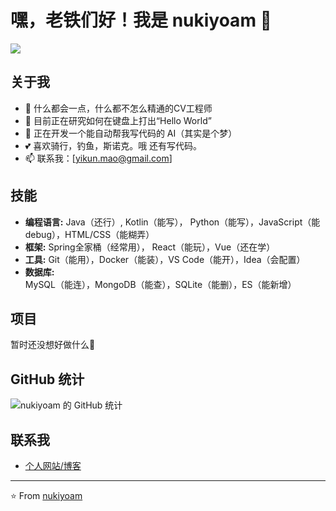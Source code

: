 # 嘿，老铁们好！我是 nukiyoam 👋

![](https://komarev.com/ghpvc/?username=nukiyoam&color=green&abbreviated=true)

## 关于我

- 🎉 什么都会一点，什么都不怎么精通的CV工程师
- 🌱 目前正在研究如何在键盘上打出“Hello World”
- 🔭 正在开发一个能自动帮我写代码的 AI（其实是个梦）
- 💕 喜欢骑行，钓鱼，斯诺克。哦 还有写代码。
- 📫 联系我：[yikun.mao@gmail.com]

## 技能

- **编程语言:** Java（还行）, Kotlin（能写）， Python（能写），JavaScript（能 debug），HTML/CSS（能糊弄）
- **框架:** Spring全家桶（经常用）， React（能玩），Vue（还在学）
- **工具:** Git（能用），Docker（能装），VS Code（能开），Idea（会配置）
- **数据库:** MySQL（能连），MongoDB（能查），SQLite（能删），ES（能新增）

## 项目

暂时还没想好做什么🤔

## GitHub 统计

![nukiyoam 的 GitHub 统计](https://github-readme-stats.vercel.app/api?username=nukiyoam&show_icons=true&theme=radical)

## 联系我

- [个人网站/博客](你的个人网站或博客链接)

---

⭐️ From [nukiyoam](https://github.com/nukiyoam)
